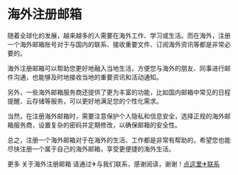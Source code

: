 # 海外注册邮箱

随着全球化的发展，越来越多的人需要在海外工作、学习或生活。而在海外，注册一个海外邮箱账号对于与国内的联系、接收重要文件、订阅海外资讯等都是非常必要的。

海外注册邮箱可以帮助您更好地融入当地生活，方便您与海外的朋友、同事进行邮件沟通，也能够及时地接收当地的重要资讯和活动通知。

另外，一些海外邮箱服务商还提供了更为丰富的功能，比如国内邮箱中常见的日程提醒、云存储等服务，可以更好地满足您的个性化需求。

当然，在注册海外邮箱时，需要注意保护个人隐私和信息安全，选择正规的海外邮箱服务商，设置复杂的密码并定期修改，以确保邮箱的安全性。

总之，注册一个海外邮箱对于在海外的生活、工作都是非常有帮助的，希望您也能尽快注册一个属于自己的海外邮箱，享受更便捷的海外生活。

更多 关于海外注册邮箱 请通过✈与我们联系，感谢阅读，谢谢！[点这里✈联系](https://111.k02.cc)